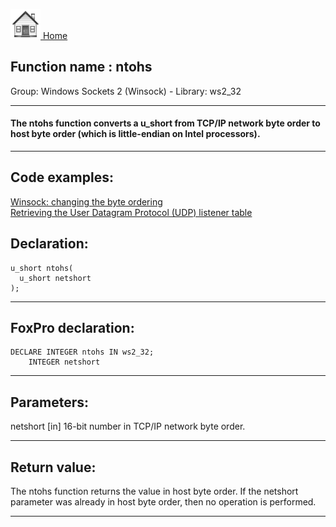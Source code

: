 [<img src="../../images/home.png"> Home ](https://github.com/VFPX/Win32API)  

## Function name : ntohs
Group: Windows Sockets 2 (Winsock) - Library: ws2_32    
***  


#### The ntohs function converts a u_short from TCP/IP network byte order to host byte order (which is little-endian on Intel processors).
***  


## Code examples:
[Winsock: changing the byte ordering](../../samples/sample_221.md)  
[Retrieving the User Datagram Protocol (UDP) listener table](../../samples/sample_234.md)  

## Declaration:
```foxpro  
u_short ntohs(
  u_short netshort
);  
```  
***  


## FoxPro declaration:
```foxpro  
DECLARE INTEGER ntohs IN ws2_32;
	INTEGER netshort  
```  
***  


## Parameters:
netshort 
[in] 16-bit number in TCP/IP network byte order.   
***  


## Return value:
The ntohs function returns the value in host byte order. If the netshort parameter was already in host byte order, then no operation is performed.  
***  

